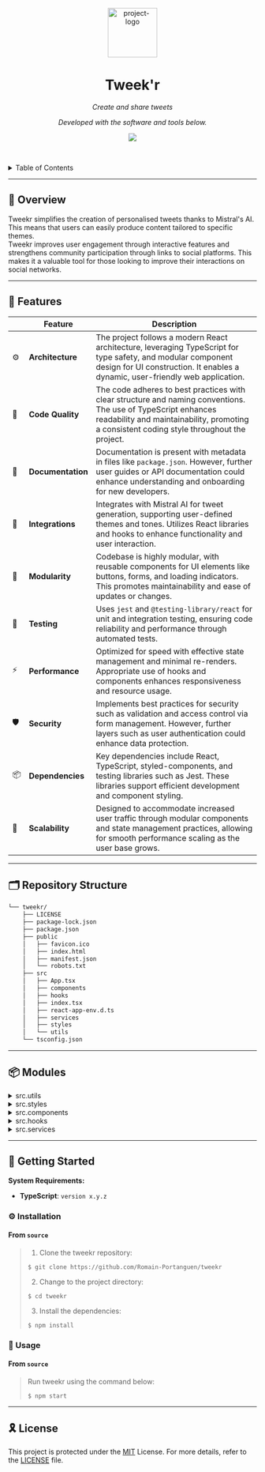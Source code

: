 <p align="center">
  <img src="https://img.icons8.com/?size=512&id=55494&format=png" width="100" alt="project-logo">
</p>
<p align="center">
    <h1 align="center">Tweek'r</h1>
</p>
<p align="center">
    <em>Create and share tweets</em>
</p>
<p align="center">
	<!-- Shields.io badges not used with skill icons. --><p>
<p align="center">
		<em>Developed with the software and tools below.</em>
</p>
<p align="center">
	<a href="https://skillicons.dev">
		<img src="https://skillicons.dev/icons?i=react,ts">
	</a></p>

<br><!-- TABLE OF CONTENTS -->
<details>
  <summary>Table of Contents</summary><br>

- [📍 Overview](#-overview)
- [🧩 Features](#-features)
- [🗂️ Repository Structure](#️-repository-structure)
- [📦 Modules](#-modules)
- [🚀 Getting Started](#-getting-started)
  - [⚙️ Installation](#️-installation)
  - [🤖 Usage](#-usage)
- [🎗 License](#-license)
</details>
<hr>

## 📍 Overview

Tweekr simplifies the creation of personalised tweets thanks to Mistral's AI. </br>
This means that users can easily produce content tailored to specific themes. </br>
Tweekr improves user engagement through interactive features and strengthens community participation through links to social platforms. This makes it a valuable tool for those looking to improve their interactions on social networks.

---

## 🧩 Features

|     | Feature           | Description                                                                                                                                                                                                 |
|-----|-------------------|-------------------------------------------------------------------------------------------------------------------------------------------------------------------------------------------------------------|
| ⚙️  | **Architecture**  | The project follows a modern React architecture, leveraging TypeScript for type safety, and modular component design for UI construction. It enables a dynamic, user-friendly web application.              |
| 🔩  | **Code Quality**  | The code adheres to best practices with clear structure and naming conventions. The use of TypeScript enhances readability and maintainability, promoting a consistent coding style throughout the project. |
| 📄  | **Documentation** | Documentation is present with metadata in files like `package.json`. However, further user guides or API documentation could enhance understanding and onboarding for new developers.                       |
| 🔌  | **Integrations**  | Integrates with Mistral AI for tweet generation, supporting user-defined themes and tones. Utilizes React libraries and hooks to enhance functionality and user interaction.                                |
| 🧩  | **Modularity**    | Codebase is highly modular, with reusable components for UI elements like buttons, forms, and loading indicators. This promotes maintainability and ease of updates or changes.                             |
| 🧪  | **Testing**       | Uses `jest` and `@testing-library/react` for unit and integration testing, ensuring code reliability and performance through automated tests.                                                               |
| ⚡️  | **Performance**   | Optimized for speed with effective state management and minimal re-renders. Appropriate use of hooks and components enhances responsiveness and resource usage.                                             |
| 🛡️ | **Security**      | Implements best practices for security such as validation and access control via form management. However, further layers such as user authentication could enhance data protection.                        |
| 📦  | **Dependencies**  | Key dependencies include React, TypeScript, styled-components, and testing libraries such as Jest. These libraries support efficient development and component styling.                                     |
| 🚀  | **Scalability**   | Designed to accommodate increased user traffic through modular components and state management practices, allowing for smooth performance scaling as the user base grows.                                   |

---

## 🗂️ Repository Structure

```sh
└── tweekr/
    ├── LICENSE
    ├── package-lock.json
    ├── package.json
    ├── public
    │   ├── favicon.ico
    │   ├── index.html
    │   ├── manifest.json
    │   └── robots.txt
    ├── src
    │   ├── App.tsx
    │   ├── components
    │   ├── hooks
    │   ├── index.tsx
    │   ├── react-app-env.d.ts
    │   ├── services
    │   ├── styles
    │   └── utils
    └── tsconfig.json
```

---

## 📦 Modules

<details closed><summary>src.utils</summary>

| File                                                                                                   | Summary                                                                                                                                                                                                                                                                                                          |
|--------------------------------------------------------------------------------------------------------|------------------------------------------------------------------------------------------------------------------------------------------------------------------------------------------------------------------------------------------------------------------------------------------------------------------|
| [cleanResponse.ts](https://github.com/Romain-Portanguen/tweekr/blob/master/src/utils/cleanResponse.ts) | Cleanses API responses by removing unwanted characters, enhancing data integrity and readability within the application. This utility plays a vital role in ensuring that the data processed in the Tweekr repository is clean and usable, thus supporting the overall architectures reliability and efficiency. |

</details>

<details closed><summary>src.styles</summary>

| File                                                                                        | Summary                                                                                                                                                                                                                                                                                                                       |
|---------------------------------------------------------------------------------------------|-------------------------------------------------------------------------------------------------------------------------------------------------------------------------------------------------------------------------------------------------------------------------------------------------------------------------------|
| [globals.ts](https://github.com/Romain-Portanguen/tweekr/blob/master/src/styles/globals.ts) | Defines global styles and design tokens for the Tweekr application, establishing consistent visual themes such as colors and font sizes. Facilitates responsive design through breakpoints, enhancing user experience across devices while promoting a cohesive aesthetic throughout the apps various components and layouts. |

</details>

<details closed><summary>src.components</summary>

| File                                                                                                        | Summary                                                                                                                                                                                                                                                                                                                                                   |
|-------------------------------------------------------------------------------------------------------------|-----------------------------------------------------------------------------------------------------------------------------------------------------------------------------------------------------------------------------------------------------------------------------------------------------------------------------------------------------------|
| [Hero.tsx](https://github.com/Romain-Portanguen/tweekr/blob/master/src/components/Hero.tsx)                 | Showcases a prominent hero section, inviting users to generate tweets with Mistral IA. It features a call-to-action button that directs users to the projects GitHub page, enhancing community engagement and visibility within the broader architecture of the Tweekr application.                                                                       |
| [DotLoader.tsx](https://github.com/Romain-Portanguen/tweekr/blob/master/src/components/DotLoader.tsx)       | Provides a visually engaging loading indicator through animated dots, enhancing user experience during data fetching or processing in the application. As a reusable component, it integrates seamlessly within the architecture, promoting consistency and style across various sections of the Tweekr project.                                          |
| [Hamburger.tsx](https://github.com/Romain-Portanguen/tweekr/blob/master/src/components/Hamburger.tsx)       | Enhances user interaction by providing a visually appealing and functional hamburger menu component. This feature integrates seamlessly with the larger architecture, supporting dropdown functionality and user logout while maintaining a responsive design, contributing to the overall usability and aesthetics of the application.                   |
| [Step.tsx](https://github.com/Romain-Portanguen/tweekr/blob/master/src/components/Step.tsx)                 | Creates a reusable Step component that enhances user experience by visually organizing content into labeled sections. Designed for flexibility, it adapts to modal displays and facilitates easy navigation, aligning with the repository’s goal of delivering a structured and interactive application interface.                                        |
| [ActionButton.tsx](https://github.com/Romain-Portanguen/tweekr/blob/master/src/components/ActionButton.tsx) | Facilitates user interaction through a customizable action button component, enhancing the applications UI. It allows integration of icons and click handling, promoting a consistent design language while ensuring responsiveness and accessibility, aligning seamlessly with the overall structure and user experience goals of the Tweekr repository. |
| [Footer.tsx](https://github.com/Romain-Portanguen/tweekr/blob/master/src/components/Footer.tsx)             | Establishes a visually appealing footer that enhances user experience by providing essential links and information about the project. It connects users to social media profiles while reinforcing branding through attribution, aligning with the repositorys overall goal of creating an accessible and engaging application.                           |
| [Header.tsx](https://github.com/Romain-Portanguen/tweekr/blob/master/src/components/Header.tsx)             | Creates a visually appealing and functional header component for the Tweekr app, fostering a user-friendly interface. Integrating an icon and title alongside a responsive hamburger menu, it enhances navigation while aligning with the overall architecture that prioritizes accessibility and design consistency.                                     |
| [DropdownMenu.tsx](https://github.com/Romain-Portanguen/tweekr/blob/master/src/components/DropdownMenu.tsx) | Enhances user experience by providing a responsive dropdown menu component that displays action items like logout. Integrates seamlessly within the application’s architecture by leveraging styled-components for styling, ensuring consistent design, and facilitating user interactions in a clean and accessible manner.                              |
| [Modal.tsx](https://github.com/Romain-Portanguen/tweekr/blob/master/src/components/Modal.tsx)               | Facilitates user interactions by providing a versatile modal component, enhancing the user experience within the Tweekr application. It allows for easy display of content, ensuring that critical information is presented clearly while maintaining a sleek design and responsive behavior.                                                             |
| [Form.tsx](https://github.com/Romain-Portanguen/tweekr/blob/master/src/components/Form.tsx)                 | Facilitates user interaction by providing a structured interface for generating tweets based on user-defined themes and tones. Integrates validation for daily limits, displays loading states, and enables text copying, enhancing the overall user experience within the broader architecture of the Tweekr application.                                |

</details>

<details closed><summary>src.hooks</summary>

| File                                                                                                       | Summary                                                                                                                                                                                                                                                                                                                                                     |
|------------------------------------------------------------------------------------------------------------|-------------------------------------------------------------------------------------------------------------------------------------------------------------------------------------------------------------------------------------------------------------------------------------------------------------------------------------------------------------|
| [useTypingEffect.ts](https://github.com/Romain-Portanguen/tweekr/blob/master/src/hooks/useTypingEffect.ts) | Facilitates a typing animation effect, enhancing user engagement by dynamically displaying text. Integrated within the Tweekr repository, this hook allows components to create an appealing presentation of information, contributing to an interactive user experience aligned with the overall architectures focus on responsive and interactive design. |
| [useDailyToken.ts](https://github.com/Romain-Portanguen/tweekr/blob/master/src/hooks/useDailyToken.ts)     | Manage daily token usage effectively within the Tweekr application by tracking and updating the number of tokens utilized. It ensures users are informed when they reach the defined limit, fostering a seamless experience while integrating with local storage for persistent state management.                                                           |

</details>

<details closed><summary>src.services</summary>

| File                                                                                                        | Summary                                                                                                                                                                                                                                                                                                                                       |
|-------------------------------------------------------------------------------------------------------------|-----------------------------------------------------------------------------------------------------------------------------------------------------------------------------------------------------------------------------------------------------------------------------------------------------------------------------------------------|
| [mistralService.ts](https://github.com/Romain-Portanguen/tweekr/blob/master/src/services/mistralService.ts) | Facilitates dynamic tweet generation by interfacing with the Mistral AI service, allowing users to obtain personalized tweets based on themes and desired vibes. This functionality enhances the applications interactivity, aligning seamlessly with the overall goal of creating an engaging social media experience within the repository. |

</details>

---

## 🚀 Getting Started

**System Requirements:**

* **TypeScript**: `version x.y.z`

### ⚙️ Installation

<h4>From <code>source</code></h4>

> 1. Clone the tweekr repository:
>
> ```console
> $ git clone https://github.com/Romain-Portanguen/tweekr
> ```
>
> 2. Change to the project directory:
> ```console
> $ cd tweekr
> ```
>
> 3. Install the dependencies:
> ```console
> $ npm install
> ```

### 🤖 Usage

<h4>From <code>source</code></h4>

> Run tweekr using the command below:
> ```console
> $ npm start
> ```

---

## 🎗 License

This project is protected under the [MIT](https://choosealicense.com/licenses) License. For more details, refer to the [LICENSE](https://choosealicense.com/licenses/) file.
